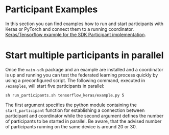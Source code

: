 # Participant Examples

In this section you can find examples how to run and start participants with Keras or PyTorch and connect them to a running coordinator. [Keras/Tensorflow example for the SDK Participant implementation](https://xain-sdk.readthedocs.io/en/latest/examples/tensorflow_keras.html).

# Start multiple participants in parallel

Once the `xain-sdk` package and an example are installed and a coordinator is up and running you can test the federated learning process quickly by using a preconfigured script. The following command, executed in `/examples`, will start five participants in parallel:

```shell
sh run_participants.sh tensorflow_keras/example.py 5
```

The first argument specifies the python module containing the `start_participant` function for establishing a connection between participant and coordinator while the second argument defines the number of participants to be started in parallel. Be aware, that the advised number of participants running on the same device is around 20 or 30.
